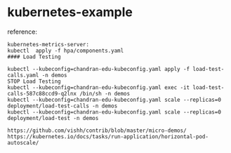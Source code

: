 # kubernetes-example

reference:
    
    kubernetes-metrics-server:
    kubectl  apply -f hpa/components.yaml
    #### Load Testing

    kubectl --kubeconfig=chandran-edu-kubeconfig.yaml apply -f load-test-calls.yaml -n demos
    STOP Load Testing
    kubectl --kubeconfig=chandran-edu-kubeconfig.yaml exec -it load-test-calls-587c88ccd9-q2lnx /bin/sh -n demos    
    kubectl --kubeconfig=chandran-edu-kubeconfig.yaml scale --replicas=0 deployment/load-test-calls -n demos
    kubectl --kubeconfig=chandran-edu-kubeconfig.yaml scale --replicas=0 deployment/load-test -n demos    

    https://github.com/vishh/contrib/blob/master/micro-demos/
    https://kubernetes.io/docs/tasks/run-application/horizontal-pod-autoscale/

